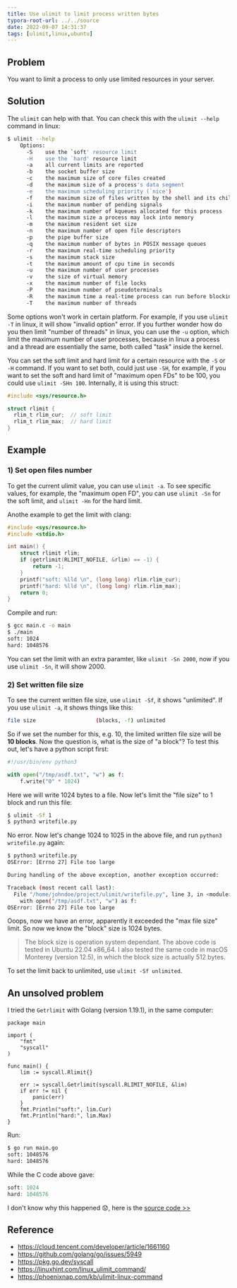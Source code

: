 ```yaml
---
title: Use ulimit to limit process written bytes
typora-root-url: ../../source
date: 2022-09-07 14:31:37
tags: [ulimit,linux,ubuntu]
---
```


## Problem

You want to limit a process to only use limited resources in your server. 



## Solution

The `ulimit` can help with that. You can check this with the `ulimit --help` command in linux:

```bash
$ ulimit --help
    Options:
      -S	use the `soft' resource limit
      -H	use the `hard' resource limit
      -a	all current limits are reported
      -b	the socket buffer size
      -c	the maximum size of core files created
      -d	the maximum size of a process's data segment
      -e	the maximum scheduling priority (`nice')
      -f	the maximum size of files written by the shell and its children
      -i	the maximum number of pending signals
      -k	the maximum number of kqueues allocated for this process
      -l	the maximum size a process may lock into memory
      -m	the maximum resident set size
      -n	the maximum number of open file descriptors
      -p	the pipe buffer size
      -q	the maximum number of bytes in POSIX message queues
      -r	the maximum real-time scheduling priority
      -s	the maximum stack size
      -t	the maximum amount of cpu time in seconds
      -u	the maximum number of user processes
      -v	the size of virtual memory
      -x	the maximum number of file locks
      -P	the maximum number of pseudoterminals
      -R	the maximum time a real-time process can run before blocking
      -T	the maximum number of threads
```

Some options won't work in certain platform. For example, if you use `ulimit -T` in linux, it will show "invalid option" error. If you further wonder how do you then limit "number of threads" in linux, you can use the `-u` option, which limit the maximum number of user processes, because in linux a process and a thread are essentially the same, both called "task" inside the kernel.



You can set the soft limit and hard limit for a certain resource with the `-S` or `-H` command. If you want to set both, could just use `-SH`, for example, if you want to set the soft and hard limit of "maximum open FDs" to be 100, you could use `ulimit -SHn 100`. Internally, it is using this struct:

```c
#include <sys/resource.h>

struct rlimit {
  rlim_t rlim_cur;	// soft limit
  rlim_t rlim_max;	// hard limit
}
```



## Example

### 1) Set open files number

To get the current ulimit value, you can use `ulimit -a`. To see specific values, for example, the "maximum open FD", you can use `ulimit -Sn` for the soft limit, and `ulimit -Hn` for the hard limit.

Anothe example to get the limit with clang:

```c
#include <sys/resource.h>
#include <stdio.h>

int main() {
    struct rlimit rlim;
    if (getrlimit(RLIMIT_NOFILE, &rlim) == -1) {
        return -1;
    }
    printf("soft: %lld \n", (long long) rlim.rlim_cur);
    printf("hard: %lld \n", (long long) rlim.rlim_max);
    return 0;
}
```

Compile and run:

```bash
$ gcc main.c -o main
$ ./main
soft: 1024
hard: 1048576
```

You can set the limit with an extra paramter, like `ulimit -Sn 2000`, now if you use `ulimit -Sn`, it will show 2000.



### 2) Set written file size

To see the current written file size, use `ulimit -Sf`, it shows "unlimited". If you use `ulimit -a`, it shows things like this:

```bash
file size                   (blocks, -f) unlimited
```

So if we set the number for this, e.g. 10, the limited written file size will be **10 blocks**. Now the question is, what is the size of "a block"? To test this out, let's have a python script first:

```python
#!/usr/bin/env python3

with open("/tmp/asdf.txt", "w") as f:
    f.write("0" * 1024)
```

Here we will write 1024 bytes to a file. Now let's limit the "file size" to 1 block and run this file:

```bash
$ ulimit -Sf 1
$ python3 writefile.py
```

No error. Now let's change 1024 to 1025 in the above file, and run `python3 writefile.py` again:

```bash
$ python3 writefile.py
OSError: [Errno 27] File too large

During handling of the above exception, another exception occurred:

Traceback (most recent call last):
  File "/home/johndoe/project/ulimit/writefile.py", line 3, in <module>
    with open("/tmp/asdf.txt", "w") as f:
OSError: [Errno 27] File too large
```

Ooops, now we have an error, apparently it exceeded the "max file size" limit. So now we know the "block" size is 1024 bytes.

> The block size is operation system dependant. The above code is tested in Ubuntu 22.04 x86_64. I also tested the same code in macOS Monterey (version 12.5), in which the block size is actually 512 bytes.

To set the limit back to unlimited, use `ulimit -Sf unlimited`.



## An unsolved problem

I tried the `Getrlimit` with Golang (version 1.19.1), in the same computer:

```golang
package main

import (
    "fmt"
    "syscall"
)

func main() {
    lim := syscall.Rlimit{}

    err := syscall.Getrlimit(syscall.RLIMIT_NOFILE, &lim)
    if err != nil {
        panic(err)
    }
    fmt.Println("soft:", lim.Cur)
    fmt.Println("hard:", lim.Max)
}
```

Run:

```bash
$ go run main.go
soft: 1048576
hard: 1048576
```

While the C code above gave:

```c
soft: 1024
hard: 1048576
```

I don't know why this happened 😟, here is the [source code >>](https://cs.opensource.google/go/go/+/master:src/syscall/syscall_linux_386.go;l=83?q=Getrlimit&sq=&ss=go%2Fgo)



## Reference

* https://cloud.tencent.com/developer/article/1661160
* https://github.com/golang/go/issues/5949
* https://pkg.go.dev/syscall
* https://linuxhint.com/linux_ulimit_command/
* https://phoenixnap.com/kb/ulimit-linux-command

